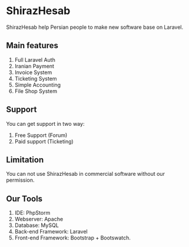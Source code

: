 # ShirazHesab

ShirazHesab help Persian people to make new software base on Laravel.

## Main features

1. Full Laravel Auth
2. Iranian Payment
3. Invoice System
4. Ticketing System
5. Simple Accounting
6. File Shop System

## Support

You can get support in two way:
1. Free Support (Forum)
2. Paid support (Ticketing)

## Limitation

You can not use ShirazHesab in commercial software without our permission.


## Our Tools

1. IDE: PhpStorm
2. Webserver: Apache
3. Database: MySQL
4. Back-end Framework: Laravel
5. Front-end Framework: Bootstrap + Bootswatch.
